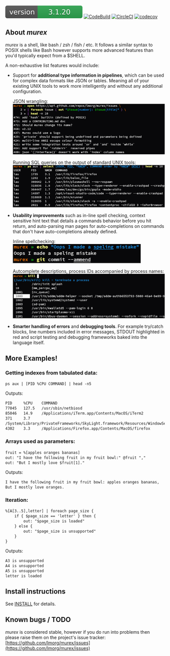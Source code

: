 [![Version](version.svg)](DOWNLOAD.md)
[![CodeBuild](https://codebuild.eu-west-1.amazonaws.com/badges?uuid=eyJlbmNyeXB0ZWREYXRhIjoib3cxVnoyZUtBZU5wN1VUYUtKQTJUVmtmMHBJcUJXSUFWMXEyc2d3WWJldUdPTHh4QWQ1eFNRendpOUJHVnZ5UXBpMXpFVkVSb3k2UUhKL2xCY2JhVnhJPSIsIml2UGFyYW1ldGVyU3BlYyI6Im9QZ2dPS3ozdWFyWHIvbm8iLCJtYXRlcmlhbFNldFNlcmlhbCI6MX0%3D&branch=master)](DOWNLOAD.md)
[![CircleCI](https://circleci.com/gh/lmorg/murex/tree/master.svg?style=svg)](https://circleci.com/gh/lmorg/murex/tree/master)
[![codecov](https://codecov.io/gh/lmorg/murex/branch/master/graph/badge.svg)](https://codecov.io/gh/lmorg/murex)

## About _murex_

_murex_ is a shell, like bash / zsh / fish / etc. It follows a similar syntax
to POSIX shells like Bash however supports more advanced features than you'd
typically expect from a $SHELL.

A non-exhaustive list features would include:

* Support for **additional type information in pipelines**, which can be used
  for complex data formats like JSON or tables. Meaning all of your existing
  UNIX tools to work more intelligently and without any additional configuration.

  JSON wrangling:
  </br>![json-example](images/murex-open-foreach.png)
  
  Running SQL queries on the output of standard UNIX tools:
  </br>![tabulated-data-example](images/murex-ps-select.png)

* **Usability improvements** such as in-line spell checking, context sensitive
  hint text that details a commands behavior before you hit return, and
  auto-parsing man pages for auto-completions on commands that don't have auto-completions already defined.

  Inline spellchecking:
  </br>![spellchecking](images/murex-spellchecker.png)

  Autcomplete descriptions, process IDs accompanied by process names:
  </br>![smarter-autocomplete](images/murex-kill-autocomplete.png)
  
* **Smarter handling of errors** and **debugging tools**. For example try/catch
  blocks, line numbers included in error messages, STDOUT highlighted in red
  and script testing and debugging frameworks baked into the language itself.

## More Examples!

### Getting indexes from tabulated data:

```
ps aux | [PID %CPU COMMAND] | head -n5
```

Outputs:
```
PID     %CPU    COMMAND
77045   127.5   /usr/sbin/netbiosd
85046   14.9    /Applications/iTerm.app/Contents/MacOS/iTerm2
371     3.7     /System/Library/PrivateFrameworks/SkyLight.framework/Resources/WindowServer
4302    3.3     /Applications/Firefox.app/Contents/MacOS/firefox
```

### Arrays used as parameters:

```
fruit = %[apples oranges bananas]
out: "I have the following fruit in my fruit bowl:" @fruit ","
out: "But I mostly love $fruit[1]."
```

Outputs:
```
I have the following fruit in my fruit bowl: apples oranges bananas,
But I mostly love oranges.
```

### Iteration:

```
%[A[3..5],letter] | foreach page_size {
    if { $page_size == 'letter' } then {
        out: "$page_size is loaded"
    } else {
        out: "$page_size is unsupported"
    }
}
```

Outputs:
```
A3 is unsupported
A4 is unsupported
A5 is unsupported
letter is loaded
```

## Install instructions

See [INSTALL](INSTALL.md) for details.

## Known bugs / TODO

_murex_ is considered stable, however if you do run into problems then please
raise them on the project's issue tracker: [https://github.com/lmorg/murex/issues](https://github.com/lmorg/murex/issues)
